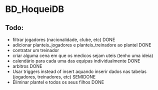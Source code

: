 # BD_HoqueiDB

## Todo:
  - filtrar jogadores (nacionalidade, clube, etc) DONE
  - adicionar planteis_jogadores e planteis_treinadore ao plantel DONE
  - contratar um treinador
  - criar alguma cena em que os medicos sejam uteis (tenho uma ideia)
  - calendário para cada uma das equipas individualmente DONE
  - arbitros DONE 
  - Usar triggers instead of insert aquando inserir dados nas tabelas (jogadores, treinadores, etc) SEMIDONE
  - Eliminar plantel e todos os seus filhos DONE

